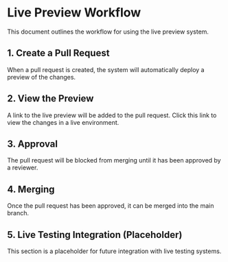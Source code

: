 # Live Preview Workflow

This document outlines the workflow for using the live preview system.

## 1. Create a Pull Request

When a pull request is created, the system will automatically deploy a preview of the changes.

## 2. View the Preview

A link to the live preview will be added to the pull request. Click this link to view the changes in a live environment.

## 3. Approval

The pull request will be blocked from merging until it has been approved by a reviewer.

## 4. Merging

Once the pull request has been approved, it can be merged into the main branch.

## 5. Live Testing Integration (Placeholder)

This section is a placeholder for future integration with live testing systems.
